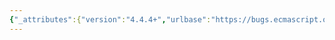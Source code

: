 ```yaml
---
{"_attributes":{"version":"4.4.4+","urlbase":"https://bugs.ecmascript.org/","maintainer":"dherman@mozilla.com"},"bug":{"bug_id":2186,"creation_ts":"2013-11-04 07:58:00 -0800","short_desc":"12.1.9  Template Literals: Missing \"yield\" parameter propagation","delta_ts":"2013-11-08 13:09:13 -0800","product":"Draft for 6th Edition","component":"technical issue","version":"Rev 20: October 28, 2013 Draft","rep_platform":"All","op_sys":"All","bug_status":"RESOLVED","resolution":"FIXED","priority":"Normal","bug_severity":"normal","everconfirmed":true,"reporter":{"uid":"andrebargull","name":"André Bargull"},"assigned_to":{"uid":"allen","name":"Allen Wirfs-Brock"},"long_desc":[{"commentid":6426,"comment_count":0,"who":{"uid":"andrebargull","name":"André Bargull"},"bug_when":"2013-11-04 07:58:43 -0800","thetext":"12.1.9  Template Literals, `TemplateSpans[yield]`:\n\nPass \"yield\" parameter to TemplateMiddleList production."},{"commentid":6433,"comment_count":1,"who":{"uid":"allen","name":"Allen Wirfs-Brock"},"bug_when":"2013-11-04 08:22:58 -0800","thetext":"fixed in rev21 editor's draft"},{"commentid":6559,"comment_count":2,"who":{"uid":"allen","name":"Allen Wirfs-Brock"},"bug_when":"2013-11-08 13:09:13 -0800","thetext":"fixed in rev21 draft"}]}}
---
```

